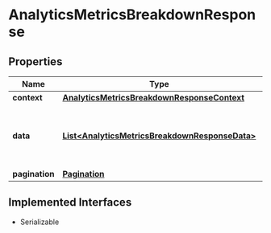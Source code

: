 

# AnalyticsMetricsBreakdownResponse

## Properties

Name | Type | Description | Notes
------------ | ------------- | ------------- | -------------
**context** | [**AnalyticsMetricsBreakdownResponseContext**](AnalyticsMetricsBreakdownResponseContext.md) |  | 
**data** | [**List&lt;AnalyticsMetricsBreakdownResponseData&gt;**](AnalyticsMetricsBreakdownResponseData.md) | Returns an array of dimensions and their respective metrics. | 
**pagination** | [**Pagination**](Pagination.md) |  | 


## Implemented Interfaces

* Serializable


